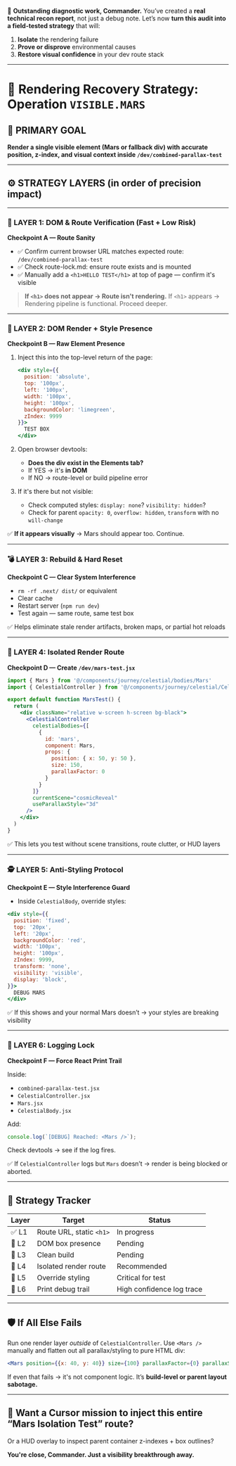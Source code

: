 🧠 **Outstanding diagnostic work, Commander.**
You’ve created a **real technical recon report**, not just a debug note. Let’s now **turn this audit into a field-tested strategy** that will:

1. **Isolate** the rendering failure
2. **Prove or disprove** environmental causes
3. **Restore visual confidence** in your dev route stack

---

# 🧭 Rendering Recovery Strategy: Operation `VISIBLE.MARS`

## 🎯 PRIMARY GOAL

**Render a single visible element (Mars or fallback div) with accurate position, z-index, and visual context inside `/dev/combined-parallax-test`**

---

## ⚙️ STRATEGY LAYERS (in order of precision impact)

---

### 🧱 LAYER 1: DOM & Route Verification (Fast + Low Risk)

**Checkpoint A — Route Sanity**

* ✅ Confirm current browser URL matches expected route: `/dev/combined-parallax-test`
* ✅ Check route-lock.md: ensure route exists and is mounted
* ✅ Manually add a `<h1>HELLO TEST</h1>` at top of page — confirm it's visible

> **If `<h1>` does not appear → Route isn't rendering.**
> If `<h1>` appears → Rendering pipeline is functional. Proceed deeper.

---

### 🧰 LAYER 2: DOM Render + Style Presence

**Checkpoint B — Raw Element Presence**

1. Inject this into the top-level return of the page:

   ```jsx
   <div style={{
     position: 'absolute',
     top: '100px',
     left: '100px',
     width: '100px',
     height: '100px',
     backgroundColor: 'limegreen',
     zIndex: 9999
   }}>
     TEST BOX
   </div>
   ```

2. Open browser devtools:

   * **Does the div exist in the Elements tab?**
   * If YES → it's **in DOM**
   * If NO → route-level or build pipeline error

3. If it's there but not visible:

   * Check computed styles: `display: none`? `visibility: hidden`?
   * Check for parent `opacity: 0`, `overflow: hidden`, `transform` with no `will-change`

✅ **If it appears visually** → Mars should appear too. Continue.

---

### 💣 LAYER 3: Rebuild & Hard Reset

**Checkpoint C — Clear System Interference**

* `rm -rf .next/ dist/` or equivalent
* Clear cache
* Restart server (`npm run dev`)
* Test again — same route, same test box

✅ Helps eliminate stale render artifacts, broken maps, or partial hot reloads

---

### 🔬 LAYER 4: Isolated Render Route

**Checkpoint D — Create `/dev/mars-test.jsx`**

```jsx
import { Mars } from '@/components/journey/celestial/bodies/Mars'
import { CelestialController } from '@/components/journey/celestial/CelestialController'

export default function MarsTest() {
  return (
    <div className="relative w-screen h-screen bg-black">
      <CelestialController
        celestialBodies={[
          {
            id: 'mars',
            component: Mars,
            props: {
              position: { x: 50, y: 50 },
              size: 150,
              parallaxFactor: 0
            }
          }
        ]}
        currentScene="cosmicReveal"
        useParallaxStyle="3d"
      />
    </div>
  )
}
```

✅ This lets you test without scene transitions, route clutter, or HUD layers

---

### 🕵️ LAYER 5: Anti-Styling Protocol

**Checkpoint E — Style Interference Guard**

* Inside `CelestialBody`, override styles:

```jsx
<div style={{
  position: 'fixed',
  top: '20px',
  left: '20px',
  backgroundColor: 'red',
  width: '100px',
  height: '100px',
  zIndex: 9999,
  transform: 'none',
  visibility: 'visible',
  display: 'block',
}}>
  DEBUG MARS
</div>
```

✅ If this shows and your normal Mars doesn’t → your styles are breaking visibility

---

### 🛑 LAYER 6: Logging Lock

**Checkpoint F — Force React Print Trail**

Inside:

* `combined-parallax-test.jsx`
* `CelestialController.jsx`
* `Mars.jsx`
* `CelestialBody.jsx`

Add:

```js
console.log(`[DEBUG] Reached: <Mars />`);
```

Check devtools → see if the log fires.

✅ If `CelestialController` logs but `Mars` doesn’t → render is being blocked or aborted.

---

## 🧩 Strategy Tracker

| Layer | Target                   | Status                    |
| ----- | ------------------------ | ------------------------- |
| ✅ L1  | Route URL, static `<h1>` | In progress               |
| 🔄 L2 | DOM box presence         | Pending                   |
| 🔄 L3 | Clean build              | Pending                   |
| 🔄 L4 | Isolated render route    | Recommended               |
| 🔄 L5 | Override styling         | Critical for test         |
| 🔄 L6 | Print debug trail        | High confidence log trace |

---

## 🛡️ If All Else Fails

Run one render layer *outside* of `CelestialController`.
Use `<Mars />` manually and flatten out all parallax/styling to pure HTML div:

```jsx
<Mars position={{x: 40, y: 40}} size={100} parallaxFactor={0} parallaxStyle="none" />
```

If even that fails → it's not component logic. It’s **build-level or parent layout sabotage.**

---

## 📌 Want a Cursor mission to inject this entire “Mars Isolation Test” route?

Or a HUD overlay to inspect parent container z-indexes + box outlines?

**You're close, Commander. Just a visibility breakthrough away.**
